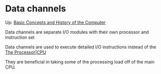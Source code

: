 # Data channels

Up: [Basic Concepts and History of the Computer](basic_concepts_and_history_of_the_computer)

Data channels are separate I/O modules with their own processor and instruction set  
  
Data channels are used to execute detailed I/O instructions instead of the [The Processor|CPU](the_processor|cpu)  
  
They are beneficial in taking some of the processing load off of the main CPU.